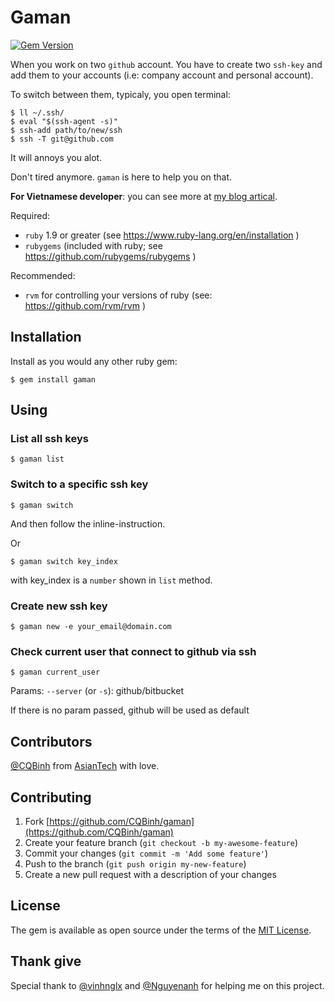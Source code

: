 # Gaman
[![Gem Version](https://badge.fury.io/rb/gaman.svg)](https://badge.fury.io/rb/gaman)

When you work on two `github` account. You have to create two `ssh-key` and add them to your accounts (i.e: company account and personal account).

To switch between them, typicaly, you open terminal:
```
$ ll ~/.ssh/
$ eval "$(ssh-agent -s)"
$ ssh-add path/to/new/ssh
$ ssh -T git@github.com
```
It will annoys you alot.

Don't tired anymore. `gaman` is here to help you on that.

**For Vietnamese developer**: you can see more at [my blog artical](http://blog.appconus.com/2015/08/06/su-dung-ssh-voi-2-tai-khoan-github-cung-1-luc-2/).

Required:

- `ruby` 1.9 or greater (see https://www.ruby-lang.org/en/installation )
- `rubygems` (included with ruby; see https://github.com/rubygems/rubygems )

Recommended:

- `rvm` for controlling your versions of ruby (see: https://github.com/rvm/rvm )

## Installation
Install as you would any other ruby gem:

    $ gem install gaman

## Using
### List all ssh keys

    $ gaman list

### Switch to a specific ssh key

    $ gaman switch

And then follow the inline-instruction.

Or

    $ gaman switch key_index

with key_index is a `number` shown in `list` method.

### Create new ssh key

    $ gaman new -e your_email@domain.com

### Check current user that connect to github via ssh

    $ gaman current_user


Params: `--server` (or `-s`): github/bitbucket

If there is no param passed, github will be used as default

## Contributors
[@CQBinh](https://github.com/CQBinh) from [AsianTech](http://asiantech.vn) with love.
## Contributing

1. Fork [https://github.com/CQBinh/gaman](https://github.com/CQBinh/gaman)
2. Create your feature branch (`git checkout -b my-awesome-feature`)
3. Commit your changes (`git commit -m 'Add some feature'`)
4. Push to the branch (`git push origin my-new-feature`)
5. Create a new pull request with a description of your changes

## License

The gem is available as open source under the terms of the [MIT License](http://opensource.org/licenses/MIT).

## Thank give
Special thank to [@vinhnglx](https://github.com/vinhnglx) and [@Nguyenanh](https://github.com/Nguyenanh) for helping me on this project.
